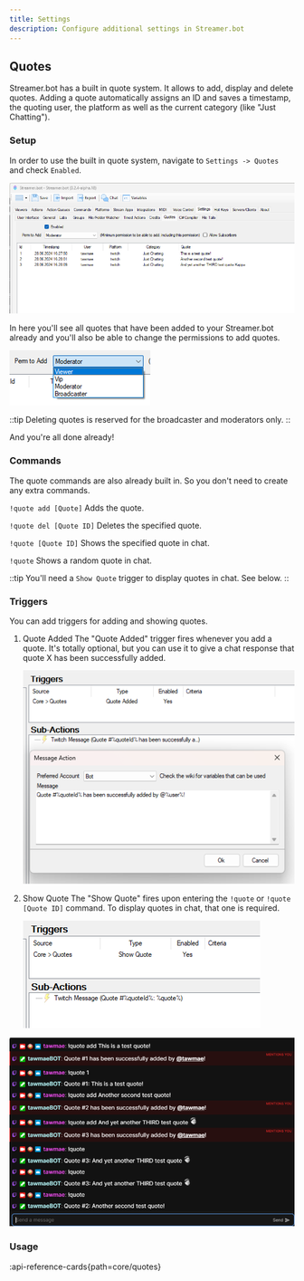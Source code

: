 ```yaml
---
title: Settings
description: Configure additional settings in Streamer.bot
---
```


## Quotes
Streamer.bot has a built in quote system. It allows to add, display and delete quotes. Adding a quote automatically assigns an ID and saves a timestamp, the quoting user, the platform as well as the current category (like "Just Chatting").

### Setup
In order to use the built in quote system, navigate to `Settings -> Quotes` and check `Enabled`. 

![Quote Settings](assets/quotes_6.png)

In here you'll see all quotes that have been added to your Streamer.bot already and you'll also be able to change the permissions to add quotes. 

![Quote Permissions](assets/quotes_2.png)

::tip
Deleting quotes is reserved for the broadcaster and moderators only.
::

And you're all done already!

### Commands
The quote commands are also already built in. So you don't need to create any extra commands.

`!quote add [Quote]`
Adds the quote.

`!quote del [Quote ID]`
Deletes the specified quote.

`!quote [Quote ID]`
Shows the specified quote in chat.

`!quote`
Shows a random quote in chat.

::tip
You'll need a `Show Quote` trigger to display quotes in chat. See below.
::

### Triggers
You can add triggers for adding and showing quotes.

1. Quote Added
   The "Quote Added" trigger fires whenever you add a quote. It's totally optional, but you can use it to give a chat response that quote X has been successfully added.

   ![Quote Added](assets/quotes_3.png)

3. Show Quote
   The "Show Quote" fires upon entering the `!quote` or `!quote [Quote ID]` command. To display quotes in chat, that one is required.

   ![Quote Added](assets/quotes_4.png)


![Quote Added](assets/quotes_5.png)

### Usage
:api-reference-cards{path=core/quotes}
